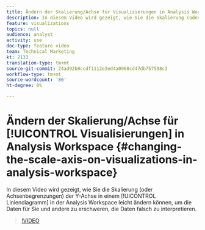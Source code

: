 ```yaml
---
title: Ändern der Skalierung/Achse für Visualisierungen in Analysis Workspace
description: In diesem Video wird gezeigt, wie Sie die Skalierung (oder Achsenbegrenzungen) für die Y-Achse in einem Liniendiagramm in der Analysis Workspace leicht ändern können, um die Daten für Sie und andere zu falsch interpretieren.
feature: visualizations
topics: null
audience: analyst
activity: use
doc-type: feature video
team: Technical Marketing
kt: 2133
translation-type: tm+mt
source-git-commit: 24ad92b0ccdf1112e3ed4a0968cd47db757598c3
workflow-type: tm+mt
source-wordcount: '86'
ht-degree: 0%

---
```



# Ändern der Skalierung/Achse für [!UICONTROL Visualisierungen] in Analysis Workspace {#changing-the-scale-axis-on-visualizations-in-analysis-workspace}

In diesem Video wird gezeigt, wie Sie die Skalierung (oder Achsenbegrenzungen) der Y-Achse in einem [!UICONTROL Liniendiagramm] in der Analysis Workspace leicht ändern können, um die Daten für Sie und andere zu erschweren, die Daten falsch zu interpretieren.

>[!VIDEO](https://video.tv.adobe.com/v/24708/?quality=12)
